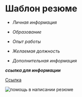 # Шаблон резюме 

+ *Личная информация*

+ *Образование*

+ *Опыт работы*

+ *Желаемая должность*

+ *Дополнительная информация*

***ссылка для информации***

[Ссылка](https://rezume.info/)

![помощь в написании резюме](https://fb.ru/misc/i/gallery/32850/2776864.jpg)

